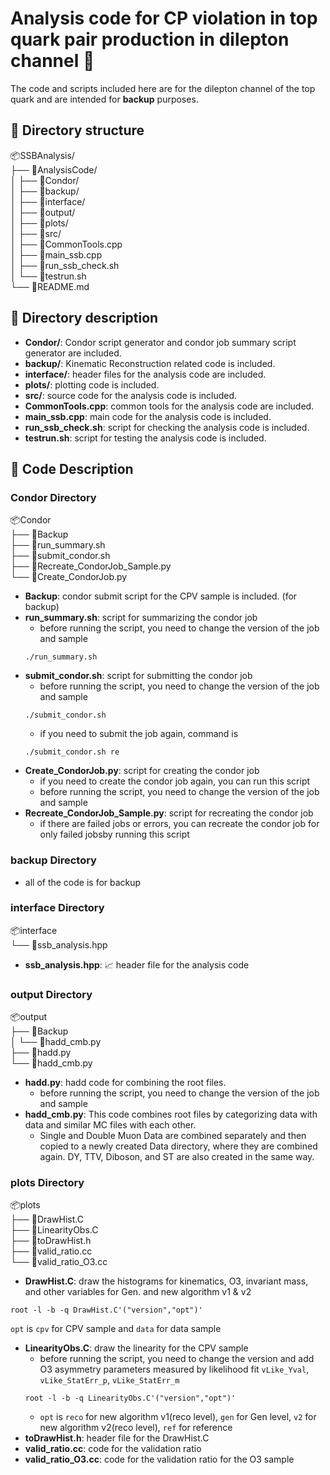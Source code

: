 # Analysis code for CP violation in top quark pair production in dilepton channel 🚀

The code and scripts included here are for the dilepton channel of the top quark and are intended for **backup** purposes.

## 📂 Directory structure
📦SSBAnalysis/   
├── 📂AnalysisCode/   
│ ├── 📂Condor/   
│ ├── 📂backup/   
│ ├── 📂interface/   
│ ├── 📂output/   
│ ├── 📂plots/   
│ ├── 📂src/   
│ ├── 📜CommonTools.cpp   
│ ├── 📜main_ssb.cpp   
│ ├── 📜run_ssb_check.sh   
│ └── 📜testrun.sh   
└── 📜README.md   

## 📁 Directory description
- **Condor/**: Condor script generator and condor job summary script generator are included.
- **backup/**: Kinematic Reconstruction related code is included.
- **interface/**: header files for the analysis code are included.
- **plots/**: plotting code is included.
- **src/**: source code for the analysis code is included.
- **CommonTools.cpp**: common tools for the analysis code are included.
- **main_ssb.cpp**: main code for the analysis code is included.
- **run_ssb_check.sh**: script for checking the analysis code is included.
- **testrun.sh**: script for testing the analysis code is included.

## 📜 Code Description
### Condor Directory
📦Condor   
├── 📂Backup   
├── 📜run_summary.sh   
├── 📜submit_condor.sh   
├── 📜Recreate_CondorJob_Sample.py   
└── 📜Create_CondorJob.py   
- **Backup**: condor submit script for the CPV sample is included. (for backup)
- **run_summary.sh**: script for summarizing the condor job
    - before running the script, you need to change the version of the job and sample
    ```
    ./run_summary.sh
    ```
- **submit_condor.sh**: script for submitting the condor job
    - before running the script, you need to change the version of the job and sample
    ```
    ./submit_condor.sh
    ```
    - if you need to submit the job again, command is
    ```
    ./submit_condor.sh re
    ```
- **Create_CondorJob.py**: script for creating the condor job
    - if you need to create the condor job again, you can run this script
    - before running the script, you need to change the version of the job and sample
- **Recreate_CondorJob_Sample.py**: script for recreating the condor job
    - if there are failed jobs or errors, you can recreate the condor job for only failed jobsby running this script

### backup Directory
- all of the code is for backup

### interface Directory
📦interface   
└── 📜ssb_analysis.hpp   
- **ssb_analysis.hpp**: 📈 header file for the analysis code

### output Directory
📦output   
├── 📂Backup   
│ └── 📜hadd_cmb.py   
├── 📜hadd.py   
└── 📜hadd_cmb.py   
- **hadd.py**: hadd code for combining the root files.
    - before running the script, you need to change the version of the job and sample
- **hadd_cmb.py**: This code combines root files by categorizing data with data and similar MC files with each other.
    - Single and Double Muon Data are combined separately and then copied to a newly created Data directory, where they are combined again. DY, TTV, Diboson, and ST are also created in the same way.

### plots Directory
📦plots   
├── 📜DrawHist.C   
├── 📜LinearityObs.C   
├── 📜toDrawHist.h   
├── 📜valid_ratio.cc   
└── 📜valid_ratio_O3.cc   
- **DrawHist.C**: draw the histograms for kinematics, O3, invariant mass, and other variables for Gen. and new algorithm v1 & v2
```
root -l -b -q DrawHist.C'("version","opt")'
```
```opt``` is ```cpv``` for CPV sample and ```data``` for data sample
- **LinearityObs.C**: draw the linearity for the CPV sample
    - before running the script, you need to change the version and add O3 asymmetry parameters measured by likelihood fit
    ```vLike_Yval```, ```vLike_StatErr_p```, ```vLike_StatErr_m```
    ```
    root -l -b -q LinearityObs.C'("version","opt")'
    ```
    - ```opt``` is ```reco``` for new algorithm v1(reco level), ```gen``` for Gen level, ```v2``` for new algorithm v2(reco level), ```ref``` for reference
- **toDrawHist.h**: header file for the DrawHist.C
- **valid_ratio.cc**: code for the validation ratio
- **valid_ratio_O3.cc**: code for the validation ratio for the O3 sample